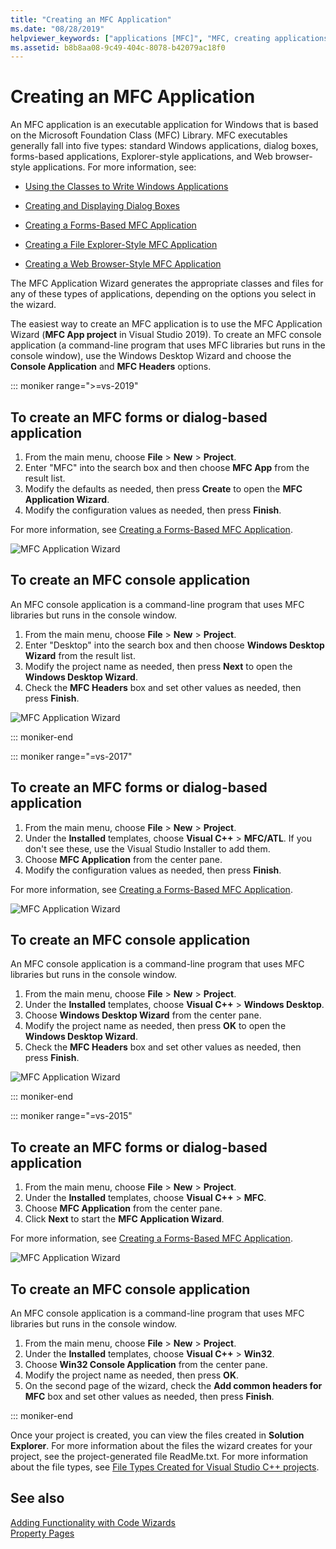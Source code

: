 ```yaml
---
title: "Creating an MFC Application"
ms.date: "08/28/2019"
helpviewer_keywords: ["applications [MFC]", "MFC, creating applications", "MFC applications"]
ms.assetid: b8b8aa08-9c49-404c-8078-b42079ac18f0
---
```

# Creating an MFC Application

An MFC application is an executable application for Windows that is based on the Microsoft Foundation Class (MFC) Library. MFC executables generally fall into five types: standard Windows applications, dialog boxes, forms-based applications, Explorer-style applications, and Web browser-style applications. For more information, see:

- [Using the Classes to Write Windows Applications](../../mfc/using-the-classes-to-write-applications-for-windows.md)

- [Creating and Displaying Dialog Boxes](../../mfc/creating-and-displaying-dialog-boxes.md)

- [Creating a Forms-Based MFC Application](../../mfc/reference/creating-a-forms-based-mfc-application.md)

- [Creating a File Explorer-Style MFC Application](../../mfc/reference/creating-a-file-explorer-style-mfc-application.md)

- [Creating a Web Browser-Style MFC Application](../../mfc/reference/creating-a-web-browser-style-mfc-application.md)

The MFC Application Wizard generates the appropriate classes and files for any of these types of applications, depending on the options you select in the wizard.


The easiest way to create an MFC application is to use the MFC Application Wizard (**MFC App project** in Visual Studio 2019). To create an MFC console application (a command-line program that uses MFC libraries but runs in the console window), use the Windows Desktop Wizard and choose the **Console Application** and **MFC Headers** options.

::: moniker range=">=vs-2019"

## To create an MFC forms or dialog-based application

1. From the main menu, choose **File** > **New** > **Project**.
1. Enter "MFC" into the search box and then choose **MFC App** from the result list.
1. Modify the defaults as needed, then press **Create** to open the **MFC Application Wizard**.
1. Modify the configuration values as needed, then press **Finish**.

For more information, see [Creating a Forms-Based MFC Application](creating-a-forms-based-mfc-application.md).

![MFC Application Wizard](media/mfc-app-wizard.png)

## To create an MFC console application

An MFC console application is a command-line program that uses MFC libraries but runs in the console window.

1. From the main menu, choose **File** > **New** > **Project**.
1. Enter "Desktop" into the search box and then choose **Windows Desktop Wizard** from the result list.
1. Modify the project name as needed, then press **Next** to open the **Windows Desktop Wizard**.
1. Check the **MFC Headers** box and set other values as needed, then press **Finish**.

![MFC Application Wizard](media/windows-desktop-wizard.png)

::: moniker-end

::: moniker range="=vs-2017"

## To create an MFC forms or dialog-based application

1. From the main menu, choose **File** > **New** > **Project**.
1. Under the **Installed** templates, choose **Visual C++** > **MFC/ATL**. If you don't see these, use the Visual Studio Installer to add them.
1. Choose **MFC Application** from the center pane.
1. Modify the configuration values as needed, then press **Finish**.

For more information, see [Creating a Forms-Based MFC Application](creating-a-forms-based-mfc-application.md).

![MFC Application Wizard](media/mfc-app-wizard.png)

## To create an MFC console application

An MFC console application is a command-line program that uses MFC libraries but runs in the console window.

1. From the main menu, choose **File** > **New** > **Project**.
1. Under the **Installed** templates, choose **Visual C++** > **Windows Desktop**.
1. Choose **Windows Desktop Wizard** from the center pane.
1. Modify the project name as needed, then press **OK** to open the **Windows Desktop Wizard**.
1. Check the **MFC Headers** box and set other values as needed, then press **Finish**.

![MFC Application Wizard](media/windows-desktop-wizard-2017.png)

::: moniker-end

::: moniker range="=vs-2015"

## To create an MFC forms or dialog-based application

1. From the main menu, choose **File** > **New** > **Project**.
1. Under the **Installed** templates, choose **Visual C++** > **MFC**.
1. Choose **MFC Application** from the center pane.
1. Click **Next** to start the **MFC Application Wizard**.

For more information, see [Creating a Forms-Based MFC Application](creating-a-forms-based-mfc-application.md).

![MFC Application Wizard](media/mfc-app-wizard-2015.png)

## To create an MFC console application

An MFC console application is a command-line program that uses MFC libraries but runs in the console window.

1. From the main menu, choose **File** > **New** > **Project**.
1. Under the **Installed** templates, choose **Visual C++** > **Win32**.
1. Choose **Win32 Console Application** from the center pane.
1. Modify the project name as needed, then press **OK**.
1. On the second page of the wizard, check the **Add common headers for MFC** box and set other values as needed, then press **Finish**.

::: moniker-end

Once your project is created, you can view the files created in **Solution Explorer**. For more information about the files the wizard creates for your project, see the project-generated file ReadMe.txt. For more information about the file types, see [File Types Created for Visual Studio C++ projects](../../build/reference/file-types-created-for-visual-cpp-projects.md).

## See also

[Adding Functionality with Code Wizards](../../ide/adding-functionality-with-code-wizards-cpp.md)<br/>
[Property Pages](../../build/reference/property-pages-visual-cpp.md)